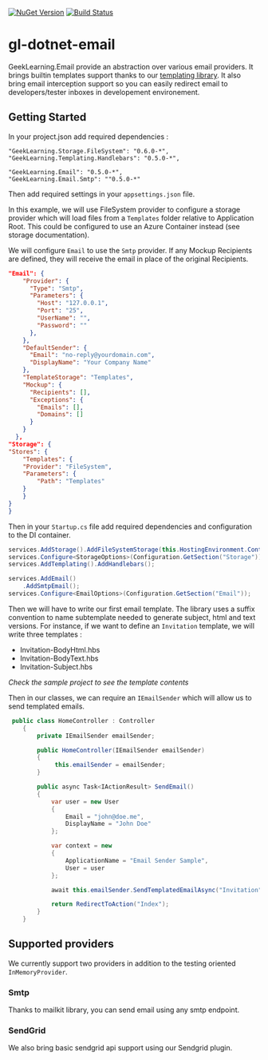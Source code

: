 [![NuGet Version](http://img.shields.io/nuget/v/GeekLearning.Email.svg?style=flat-square&label=NuGet)](https://www.nuget.org/packages/GeekLearning.Email/)
[![Build Status](https://geeklearning.visualstudio.com/_apis/public/build/definitions/f841b266-7595-4d01-9ee1-4864cf65aa73/28/badge)](#)

# gl-dotnet-email

GeekLearning.Email provide an abstraction over various email providers. It brings builtin templates
support thanks to our [templating library](https://github.com/geeklearningio/gl-dotnet-templating). 
It also bring email interception support so you can easily redirect email to developers/tester 
inboxes in developement environement. 

## Getting Started


In your project.json add required dependencies :
```
"GeekLearning.Storage.FileSystem": "0.6.0-*",
"GeekLearning.Templating.Handlebars": "0.5.0-*",

"GeekLearning.Email": "0.5.0-*",
"GeekLearning.Email.Smtp": ""0.5.0-*"
```

Then add required settings in your `appsettings.json` file. 

In this example, we will use FileSystem provider to configure a storage provider which will load files from
a `Templates` folder relative to Application Root. This could be configured to use 
an Azure Container instead (see storage documentation).

We will configure `Email` to use the `Smtp` provider. If any Mockup Recipients are defined, they will
receive the email in place of the original Recipients. 

```json
"Email": {
    "Provider": {
      "Type": "Smtp",
      "Parameters": {
        "Host": "127.0.0.1",
        "Port": "25",
        "UserName": "",
        "Password": ""
      },
    },
    "DefaultSender": {
      "Email": "no-reply@yourdomain.com",
      "DisplayName": "Your Company Name"
    },
    "TemplateStorage": "Templates",
    "Mockup": {
      "Recipients": [],
      "Exceptions": {
        "Emails": [],
        "Domains": []
      }
    }
  },
"Storage": {
"Stores": {
    "Templates": {
    "Provider": "FileSystem",
    "Parameters": {
        "Path": "Templates"
    }
    }
}
}
```

Then in your `Startup.cs` file add required dependencies and configuration to the DI container. 

```csharp
services.AddStorage().AddFileSystemStorage(this.HostingEnvironment.ContentRootPath);
services.Configure<StorageOptions>(Configuration.GetSection("Storage"));
services.AddTemplating().AddHandlebars();

services.AddEmail()
    .AddSmtpEmail();
services.Configure<EmailOptions>(Configuration.GetSection("Email"));
```

Then we will have to write our first email template. The library uses a suffix convention to name
subtemplate needed to generate subject, html and text versions. For instance, if we want to 
define an `Invitation` template, we will write three templates :
* Invitation-BodyHtml.hbs
* Invitation-BodyText.hbs
* Invitation-Subject.hbs

*Check the sample project to see the template contents*

Then in our classes, we can require an `IEmailSender` which will allow us to send templated
emails.

```csharp
 public class HomeController : Controller
    {
        private IEmailSender emailSender;

        public HomeController(IEmailSender emailSender)
        {
             this.emailSender = emailSender;
        }

        public async Task<IActionResult> SendEmail()
        {
            var user = new User
            {
                Email = "john@doe.me",
                DisplayName = "John Doe"
            };

            var context = new
            {
                ApplicationName = "Email Sender Sample",
                User = user
            };

            await this.emailSender.SendTemplatedEmailAsync("Invitation", context, user);

            return RedirectToAction("Index");
        }
    }
```

## Supported providers

We currently support two providers in addition to the testing oriented `InMemoryProvider`.

### Smtp

Thanks to mailkit library, you can send email using any smtp endpoint.

### SendGrid

We also bring basic sendgrid api support using our Sendgrid plugin.